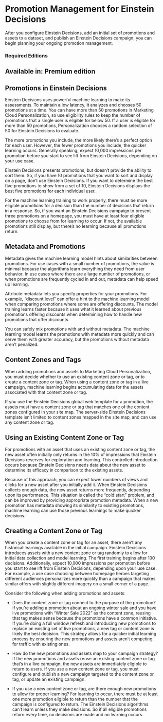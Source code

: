 

# Promotion Management for Einstein Decisions

After you configure Einstein Decisions, add an initial set of promotions and
assets to a dataset, and publish an Einstein Decisions campaign, you can begin
planning your ongoing promotion management.

### Required Editions

Available in: Premium edition  
---  
  
## Promotions in Einstein Decisions

Einstein Decisions uses powerful machine learning to make its assessments. To
maintain a low latency, it analyzes and chooses 50 promotions at a time. You
can have more than 50 promotions in Marketing Cloud Personalization, so use
eligibility rules to keep the number of promotions that a single user is
eligible for below 50. If a user is eligible for more than 50 promotions,
Personalization chooses a random selection of 50 for Einstein Decisions to
evaluate.

The more promotions you include, the more likely there’s a perfect option for
each user. However, the fewer promotions you include, the quicker learning
occurs. Generally speaking, expect 10,000 impressions per promotion before you
start to see lift from Einstein Decisions, depending on your use case.

Einstein Decisions presents promotions, but doesn’t provide the ability to
sort them. So, if you have 10 promotions that you want to sort and display on
a page, don’t use Einstein Decisions. If you want to determine the best five
promotions to show from a set of 10, Einstein Decisions displays the best five
promotions for each individual user.

For the machine learning training to work properly, there must be more
eligible promotions for a decision than the number of decisions that return in
a response. So, if you want an Einstein Decisions campaign to present three
promotions on a homepage, you must have at least four eligible promotions to
choose from for learning to occur. If not, the available promotions still
display, but there’s no learning because all promotions return.

## Metadata and Promotions

Metadata gives the machine learning model hints about similarities between
promotions. For use cases with a small number of promotions, the value is
minimal because the algorithms learn everything they need from user behavior.
In use cases where there are a large number of promotions, or when promotions
are frequently cycled in and out, metadata can help speed up learning.

Attribute metadata lets you specify properties for your promotions. For
example, “discount level” can offer a hint to the machine learning model when
comparing promotions where some are offering discounts. The model training
learns faster because it uses what it learned about previous promotions
offering discounts when determining how to handle new promotions that offer
discounts.

You can safely mix promotions with and without metadata. The machine learning
model learns the promotions with metadata more quickly and can serve them with
greater accuracy, but the promotions without metadata aren’t penalized.

## Content Zones and Tags

When adding promotions and assets to Marketing Cloud Personalization, you must
decide whether to use an existing content zone or tag, or to create a content
zone or tag. When using a content zone or tag in a live campaign, machine
learning begins accumulating data for the assets associated with that content
zone or tag.

If you use the Einstein Decisions global web template for a promotion, the
assets must have a content zone or tag that matches one of the content zones
configured in your site map. The server-side Einstein Decisions template isn’t
limited to content zones mapped in the site map, and can use any content zone
or tag.

## Using an Existing Content Zone or Tag

For promotions with an asset that uses an existing content zone or tag, the
new asset often initially only returns in the 10% of impressions that Einstein
Decisions reserves for exploration and learning. This controlled introduction
occurs because Einstein Decisions needs data about the new asset to determine
its efficacy in comparison to the existing assets.

Because of this approach, you can expect lower numbers of views and clicks for
a new asset after you initially add it. When Einstein Decisions collects
enough data, the new asset returns more frequently, depending upon its
performance. This situation is called the “cold start” problem, and can be
improved by providing appropriate promotion metadata. When a new promotion has
metadata showing its similarity to existing promotions, machine learning can
use those previous learnings to make quicker decisions.

## Creating a Content Zone or Tag

When you create a content zone or tag for an asset, there aren’t any
historical learnings available in the initial campaign. Einstein Decisions
introduces assets with a new content zone or tag randomly to allow for initial
data collection and model learning. The first training begins after 100
decisions. Additionally, expect 10,000 impressions per promotion before you
start to see lift from Einstein Decisions, depending upon your use case. For
example, a use case choosing between homepage heroes targeting different
audiences personalizes more quickly than a campaign that makes similar offers
with slightly different imagery on a small corner of a page.

Consider the following when adding promotions and assets:

  * Does the content zone or tag connect to the purpose of the promotion? If you’re adding a promotion about an ongoing winter sale and you have live promotions with “Winter Sale 2022” as the content zone, reusing that tag makes sense because the promotions have a common initiative. If you’re doing a full window refresh and introducing new promotions to replace an existing set of live promotions, a new tag or content zone is likely the best decision. This strategy allows for a quicker initial learning process by ensuring the new promotions and assets aren’t competing for traffic with existing ones.

  * How do the new promotions and assets map to your campaign strategy? If the new promotions and assets reuse an existing content zone or tag that’s in a live campaign, the new assets are immediately eligible to return to users. If you use a new content zone or tag, you must configure and publish a new campaign targeted to the content zone or tag, or update an existing campaign.

  * If you use a new content zone or tag, are there enough new promotions to allow for proper learning? For learning to occur, there must be at least one more promotion eligible to return than the number that the campaign is configured to return. The Einstein Decisions algorithms can’t learn unless they make decisions. So if all eligible promotions return every time, no decisions are made and no learning occurs.

